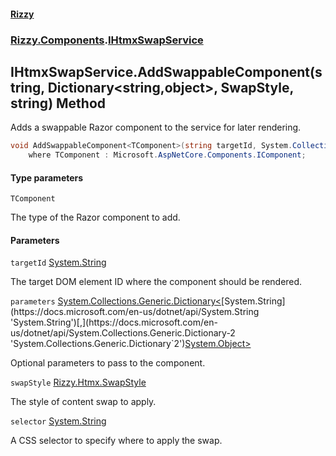 #### [Rizzy](index 'index')
### [Rizzy.Components](Rizzy.Components 'Rizzy.Components').[IHtmxSwapService](Rizzy.Components.IHtmxSwapService 'Rizzy.Components.IHtmxSwapService')

## IHtmxSwapService.AddSwappableComponent<TComponent>(string, Dictionary<string,object>, SwapStyle, string) Method

Adds a swappable Razor component to the service for later rendering.

```csharp
void AddSwappableComponent<TComponent>(string targetId, System.Collections.Generic.Dictionary<string,object?>? parameters=null, Rizzy.Htmx.SwapStyle swapStyle=Rizzy.Htmx.SwapStyle.outerHTML, string? selector=null)
    where TComponent : Microsoft.AspNetCore.Components.IComponent;
```
#### Type parameters

<a name='Rizzy.Components.IHtmxSwapService.AddSwappableComponent_TComponent_(string,System.Collections.Generic.Dictionary_string,object_,Rizzy.Htmx.SwapStyle,string).TComponent'></a>

`TComponent`

The type of the Razor component to add.
#### Parameters

<a name='Rizzy.Components.IHtmxSwapService.AddSwappableComponent_TComponent_(string,System.Collections.Generic.Dictionary_string,object_,Rizzy.Htmx.SwapStyle,string).targetId'></a>

`targetId` [System.String](https://docs.microsoft.com/en-us/dotnet/api/System.String 'System.String')

The target DOM element ID where the component should be rendered.

<a name='Rizzy.Components.IHtmxSwapService.AddSwappableComponent_TComponent_(string,System.Collections.Generic.Dictionary_string,object_,Rizzy.Htmx.SwapStyle,string).parameters'></a>

`parameters` [System.Collections.Generic.Dictionary&lt;](https://docs.microsoft.com/en-us/dotnet/api/System.Collections.Generic.Dictionary-2 'System.Collections.Generic.Dictionary`2')[System.String](https://docs.microsoft.com/en-us/dotnet/api/System.String 'System.String')[,](https://docs.microsoft.com/en-us/dotnet/api/System.Collections.Generic.Dictionary-2 'System.Collections.Generic.Dictionary`2')[System.Object](https://docs.microsoft.com/en-us/dotnet/api/System.Object 'System.Object')[&gt;](https://docs.microsoft.com/en-us/dotnet/api/System.Collections.Generic.Dictionary-2 'System.Collections.Generic.Dictionary`2')

Optional parameters to pass to the component.

<a name='Rizzy.Components.IHtmxSwapService.AddSwappableComponent_TComponent_(string,System.Collections.Generic.Dictionary_string,object_,Rizzy.Htmx.SwapStyle,string).swapStyle'></a>

`swapStyle` [Rizzy.Htmx.SwapStyle](https://docs.microsoft.com/en-us/dotnet/api/Rizzy.Htmx.SwapStyle 'Rizzy.Htmx.SwapStyle')

The style of content swap to apply.

<a name='Rizzy.Components.IHtmxSwapService.AddSwappableComponent_TComponent_(string,System.Collections.Generic.Dictionary_string,object_,Rizzy.Htmx.SwapStyle,string).selector'></a>

`selector` [System.String](https://docs.microsoft.com/en-us/dotnet/api/System.String 'System.String')

A CSS selector to specify where to apply the swap.